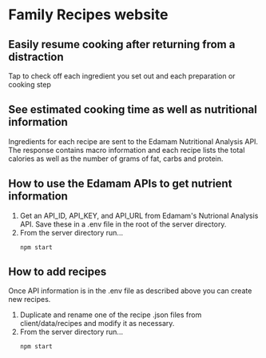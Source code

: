 # Family Recipes website

## Easily resume cooking after returning from a distraction

Tap to check off each ingredient you set out and each preparation or cooking step

## See estimated cooking time as well as nutritional information

Ingredients for each recipe are sent to the Edamam Nutritional Analysis API. The response contains macro information and each recipe lists the total calories as well as the number of grams of fat, carbs and protein.

## How to use the Edamam APIs to get nutrient information

1. Get an API_ID, API_KEY, and API_URL from Edamam's Nutrional Analysis API. Save these in a .env file in the root of the server directory.
2. From the server directory run...
   ```
   npm start
   ```

## How to add recipes

Once API information is in the .env file as described above you can create new recipes.

1. Duplicate and rename one of the recipe .json files from client/data/recipes and modify it as necessary.
2. From the server directory run...
   ```
   npm start
   ```
